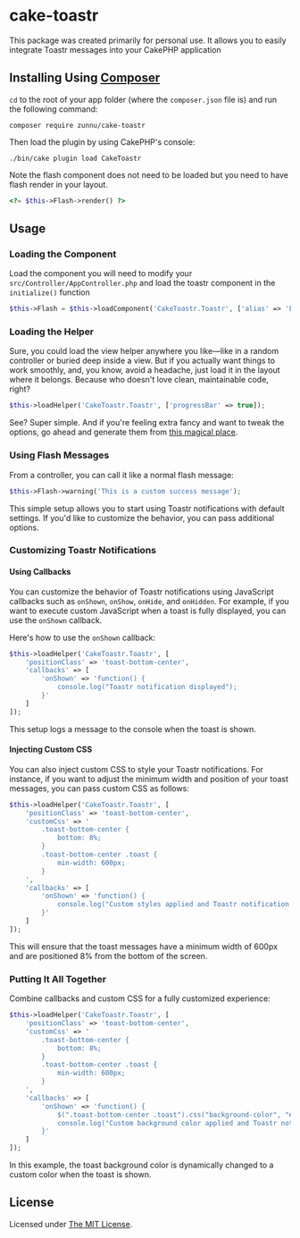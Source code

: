 # cake-toastr

This package was created primarily for personal use. It allows you to easily integrate Toastr messages into your CakePHP application

## Installing Using [Composer][composer]

`cd` to the root of your app folder (where the `composer.json` file is) and run the following command:

```
composer require zunnu/cake-toastr
```
Then load the plugin by using CakePHP's console:

```
./bin/cake plugin load CakeToastr
```

Note the flash component does not need to be loaded but you need to have flash render in your layout.
```php
<?= $this->Flash->render() ?>
```

## Usage

### Loading the Component
Load the component you will need to modify your `src/Controller/AppController.php` and load the toastr component in the `initialize()` function
```php
$this->Flash = $this->loadComponent('CakeToastr.Toastr', ['alias' => 'Flash']);
```

### Loading the Helper
Sure, you could load the view helper anywhere you like—like in a random controller or buried deep inside a view. But if you actually want things to work smoothly, and, you know, avoid a headache, just load it in the layout where it belongs. Because who doesn't love clean, maintainable code, right?
```php
$this->loadHelper('CakeToastr.Toastr', ['progressBar' => true]);
```
See? Super simple. And if you're feeling extra fancy and want to tweak the options, go ahead and generate them from [this magical place](https://codeseven.github.io/toastr/demo.html).

### Using Flash Messages

From a controller, you can call it like a normal flash message:

```php
$this->Flash->warning('This is a custom success message');
```

This simple setup allows you to start using Toastr notifications with default settings. If you'd like to customize the behavior, you can pass additional options.

### Customizing Toastr Notifications

#### Using Callbacks

You can customize the behavior of Toastr notifications using JavaScript callbacks such as `onShown`, `onShow`, `onHide`, and `onHidden`. For example, if you want to execute custom JavaScript when a toast is fully displayed, you can use the `onShown` callback.

Here's how to use the `onShown` callback:

```php
$this->loadHelper('CakeToastr.Toastr', [
    'positionClass' => 'toast-bottom-center',
    'callbacks' => [
        'onShown' => 'function() {
            console.log("Toastr notification displayed");
        }'
    ]
]);
```

This setup logs a message to the console when the toast is shown.

#### Injecting Custom CSS

You can also inject custom CSS to style your Toastr notifications. For instance, if you want to adjust the minimum width and position of your toast messages, you can pass custom CSS as follows:

```php
$this->loadHelper('CakeToastr.Toastr', [
    'positionClass' => 'toast-bottom-center',
    'customCss' => '
        .toast-bottom-center {
            bottom: 8%;
        }
        .toast-bottom-center .toast {
            min-width: 600px;
        }
    ',
    'callbacks' => [
        'onShown' => 'function() {
            console.log("Custom styles applied and Toastr notification shown");
        }'
    ]
]);
```

This will ensure that the toast messages have a minimum width of 600px and are positioned 8% from the bottom of the screen.

### Putting It All Together

Combine callbacks and custom CSS for a fully customized experience:

```php
$this->loadHelper('CakeToastr.Toastr', [
    'positionClass' => 'toast-bottom-center',
    'customCss' => '
        .toast-bottom-center {
            bottom: 8%;
        }
        .toast-bottom-center .toast {
            min-width: 600px;
        }
    ',
    'callbacks' => [
        'onShown' => 'function() {
            $(".toast-bottom-center .toast").css("background-color", "#333");
            console.log("Custom background color applied and Toastr notification shown");
        }'
    ]
]);
```

In this example, the toast background color is dynamically changed to a custom color when the toast is shown.

## License

Licensed under [The MIT License][mit].

[cakephp]:http://cakephp.org
[composer]:http://getcomposer.org
[mit]:http://www.opensource.org/licenses/mit-license.php
